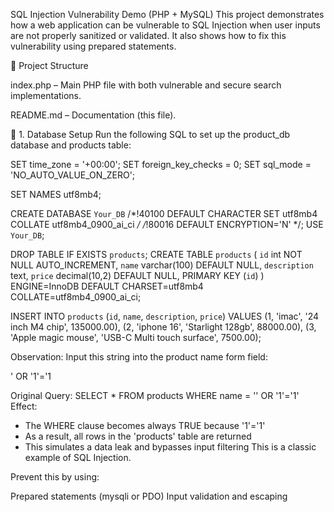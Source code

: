 SQL Injection Vulnerability Demo (PHP + MySQL)
This project demonstrates how a web application can be vulnerable to SQL Injection when user inputs are not properly sanitized or validated. It also shows how to fix this vulnerability using prepared statements.


📁 Project Structure


index.php – Main PHP file with both vulnerable and secure search implementations.

README.md – Documentation (this file).


🧱 1. Database Setup
Run the following SQL to set up the product_db database and products table:

SET time_zone = '+00:00';
SET foreign_key_checks = 0;
SET sql_mode = 'NO_AUTO_VALUE_ON_ZERO';

SET NAMES utf8mb4;

CREATE DATABASE `Your_DB` /*!40100 DEFAULT CHARACTER SET utf8mb4 COLLATE utf8mb4_0900_ai_ci */ /*!80016 DEFAULT ENCRYPTION='N' */;
USE `Your_DB`;

DROP TABLE IF EXISTS `products`;
CREATE TABLE `products` (
  `id` int NOT NULL AUTO_INCREMENT,
  `name` varchar(100) DEFAULT NULL,
  `description` text,
  `price` decimal(10,2) DEFAULT NULL,
  PRIMARY KEY (`id`)
) ENGINE=InnoDB DEFAULT CHARSET=utf8mb4 COLLATE=utf8mb4_0900_ai_ci;

INSERT INTO `products` (`id`, `name`, `description`, `price`) VALUES
(1,	'imac',	'24 inch M4 chip',	135000.00),
(2,	'iphone 16',	'Starlight 128gb',	88000.00),
(3,	'Apple magic mouse',	'USB-C Multi touch surface',	7500.00);



Observation:
Input this string into the product name form field:

' OR '1'='1


Original Query:
SELECT * FROM products WHERE name = '' OR '1'='1'
Effect:
- The WHERE clause becomes always TRUE because '1'='1'
- As a result, all rows in the 'products' table are returned
- This simulates a data leak and bypasses input filtering
This is a classic example of SQL Injection.

Prevent this by using:

Prepared statements (mysqli or PDO)
Input validation and escaping
